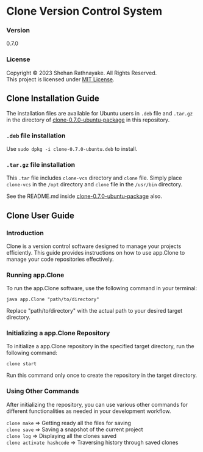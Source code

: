 # Clone Version Control System

### Version
0.7.0

### License
Copyright &copy; 2023 Shehan Rathnayake. All Rights Reserved.<br>
This project is licensed under [MIT License](License.txt).

## Clone Installation Guide

The installation files are available for Ubuntu users in ```.deb``` file and ```.tar.gz``` in the directory of [clone-0.7.0-ubuntu-package](clone-0.7.0-ubuntu-package/) in this repository.

### ```.deb``` file installation
Use ```sudo dpkg -i clone-0.7.0-ubuntu.deb``` to install.

### ```.tar.gz``` file installation
This ```.tar``` file includes ```clone-vcs``` directory and ```clone``` file. Simply place ```clone-vcs``` in the ```/opt``` directory and ```clone``` file in the ```/usr/bin``` directory.

See the README.md inside [clone-0.7.0-ubuntu-package](clone-0.7.0-ubuntu-package/) also.

## Clone User Guide

### Introduction
Clone is a version control software designed to manage your projects efficiently. This guide provides instructions on how to use app.Clone to manage your code repositories effectively.

### Running app.Clone
To run the app.Clone software, use the following command in your terminal:

```java app.Clone "path/to/directory"```

Replace "path/to/directory" with the actual path to your desired target directory.

### Initializing a app.Clone Repository
To initialize a app.Clone repository in the specified target directory, run the following command:

```clone start```

Run this command only once to create the repository in the target directory.

### Using Other Commands
After initializing the repository, you can use various other commands for different functionalities as needed in your development workflow.

```clone make``` => Getting ready all the files for saving<br>
```clone save``` => Saving a snapshot of the current project<br>
```clone log``` => Displaying all the clones saved<br>
```clone activate hashcode``` => Traversing history through saved clones<br>

